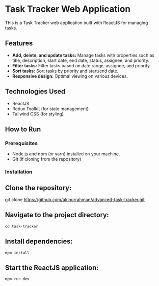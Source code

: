 # Task Tracker Web Application

This is a Task Tracker web application built with ReactJS for managing tasks.

## Features

- **Add, delete, and update tasks:** Manage tasks with properties such as title, description, start date, end date, status, assignee, and priority.
- **Filter tasks:** Filter tasks based on date range, assignee, and priority.
- **Sort tasks:** Sort tasks by priority and start/end date.
- **Responsive design:** Optimal viewing on various devices.

## Technologies Used

- ReactJS
- Redux Toolkit (for state management)
- Tailwind CSS (for styling)

## How to Run

### Prerequisites

- Node.js and npm (or yarn) installed on your machine.
- Git (if cloning from the repository)

### Installation

## Clone the repository:

   git clone https://github.com/akinurrahman/advanced-task-tracker.git

## Navigate to the project directory:

    cd task-tracker

## Install dependencies:

    npm install

## Start the ReactJS application:

    npm run dev


